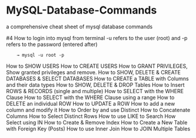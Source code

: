 # MySQL-Database-Commands
a comprehensive cheat sheet of mysql database commands

#4 How to login into mysql from terminal
-u refers to the user (root) and -p refers to the password (entered after)

		→ mysql -u root -p
		


How to SHOW USERS
How to CREATE USERS
How to GRANT PRIVILEGES, Show granted privileges and remove.
How to SHOW, DELETE & CREATE DATABASES & SELECT DATABASES
How to CREATE a TABLE with Columns and their data types
How to SHOW, DELETE & DROP Tables
How to Insert ROWS & RECORDS (single and multiple)
How to SELECT with the WHERE Clause
How to SELECT with the WHERE Clause using a range
How to DELETE an individual ROW
How to UPDATE a ROW
How to add a new column and modify it
How to Order by and use Distinct
How to Concatenate Columns
How to Select Distinct Rows
How to use LIKE to Search
How Select using IN
How to Create & Remove Index
How to Create a New Table with Foreign Key (Posts)
How to use Inner Join
How to JOIN Multiple Tables

